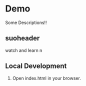 # Demo

Some Descriptions!!

## suoheader


watch and learn
n

## Local Development

1. Open index.html in your browser.